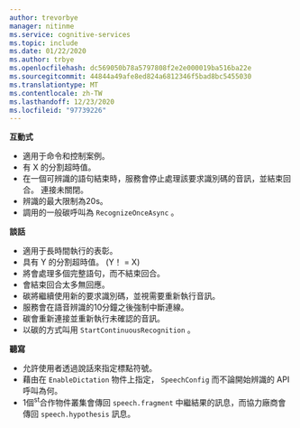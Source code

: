 ```yaml
---
author: trevorbye
manager: nitinme
ms.service: cognitive-services
ms.topic: include
ms.date: 01/22/2020
ms.author: trbye
ms.openlocfilehash: dc569050b78a5797808f2e2e000019ba516ba22e
ms.sourcegitcommit: 44844a49afe8ed824a6812346f5bad8bc5455030
ms.translationtype: MT
ms.contentlocale: zh-TW
ms.lasthandoff: 12/23/2020
ms.locfileid: "97739226"
---
```

**互動式**
- 適用于命令和控制案例。
- 有 X 的分割超時值。
- 在一個可辨識的語句結束時，服務會停止處理該要求識別碼的音訊，並結束回合。 連接未關閉。
- 辨識的最大限制為20s。
- 調用的一般碳呼叫為 `RecognizeOnceAsync` 。

**談話**
- 適用于長時間執行的表彰。
- 具有 Y 的分割超時值。 (Y！ = X) 
- 將會處理多個完整語句，而不結束回合。
- 會結束回合太多無回應。
- 碳將繼續使用新的要求識別碼，並視需要重新執行音訊。
- 服務會在語音辨識的10分鐘之後強制中斷連線。
- 碳會重新連接並重新執行未確認的音訊。
- 以碳的方式叫用 `StartContinuousRecognition` 。

**聽寫**
- 允許使用者透過說話來指定標點符號。
- 藉由在 `EnableDictation` 物件上指定， `SpeechConfig` 而不論開始辨識的 API 呼叫為何。
- 1個<sup>st</sup>合作物件叢集會傳回 `speech.fragment` 中繼結果的訊息，<sup></sup>而協力廠商會傳回 `speech.hypothesis` 訊息。
